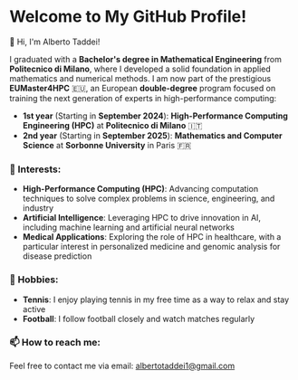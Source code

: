 # Welcome to My GitHub Profile!

👋 Hi, I'm Alberto Taddei!

I graduated with a **Bachelor's degree in Mathematical Engineering** from **Politecnico di Milano**, where I developed a solid foundation in applied mathematics and numerical methods. 
I am now part of the prestigious **EUMaster4HPC** 🇪🇺, an European **double-degree** program focused on training the next generation of experts in high-performance computing:

- **1st year** (Starting in **September 2024**): **High-Performance Computing Engineering (HPC)** at **Politecnico di Milano** 🇮🇹
- **2nd year** (Starting in **September 2025**): **Mathematics and Computer Science** at **Sorbonne University** in Paris 🇫🇷

### 🔧 Interests:
- **High-Performance Computing (HPC)**: Advancing computation techniques to solve complex problems in science, engineering, and industry
- **Artificial Intelligence**: Leveraging HPC to drive innovation in AI, including machine learning and artificial neural networks
- **Medical Applications**: Exploring the role of HPC in healthcare, with a particular interest in personalized medicine and genomic analysis for disease prediction

### 🎾 Hobbies:
- **Tennis**: I enjoy playing tennis in my free time as a way to relax and stay active
- **Football**: I follow football closely and watch matches regularly

### 📫 How to reach me:
Feel free to contact me via email: [albertotaddei1@gmail.com](mailto:albertotaddei1@gmail.com)


<!--
**albtad01/albtad01** is a ✨ _special_ ✨ repository because its `README.md` (this file) appears on your GitHub profile.

Here are some ideas to get you started:

- 🔭 I’m currently working on ...
- 🌱 I’m currently learning ...
- 👯 I’m looking to collaborate on ...
- 🤔 I’m looking for help with ...
- 💬 Ask me about ...
- 📫 How to reach me: ...
- 😄 Pronouns: ...
- ⚡ Fun fact: ...
-->
